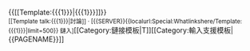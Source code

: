 <nowiki>{{</nowiki>[[Template:{{{1}}}|{{{1}}}]]}}<br/><small>[[Template talk:{{{1}}}|討論]] · [{{SERVER}}{{localurl:Special:Whatlinkshere/Template:{{{1}}}|limit=500}} 鏈入]</small><noinclude>[[Category:鏈接模板|T]][[Category:輸入支援模板|{{PAGENAME}}]]
</noinclude>